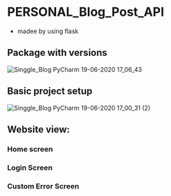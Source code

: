 # PERSONAL_Blog_Post_API
- madee by using flask 

## Package with versions
![Singgle_Blog PyCharm 19-06-2020 17_06_43](https://user-images.githubusercontent.com/62887866/85129005-063cd800-b250-11ea-961d-84550bd60a88.png)

## Basic project setup
![Singgle_Blog PyCharm 19-06-2020 17_00_31 (2)](https://user-images.githubusercontent.com/62887866/85129117-371d0d00-b250-11ea-9e72-43efdbff1792.png)

## Website view:
  ### Home screen
  ### Login Screen
  ### Custom Error Screen

